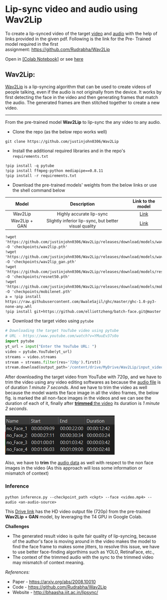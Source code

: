 # Lip-sync video and audio using **Wav2Lip**

To create a lip-synced video of the target [video](https://www.youtube.com/watch?v=YMuuEv37s0o) and [audio](data/output10.wav) with the help of links provided in the given pdf.
Following is the link for the Pre- Trained model required in the first assignment: https://github.com/Rudrabha/Wav2Lip

Open in [[Colab Notebook]](https://colab.research.google.com/drive/15Ua7frL1UYcXoaj3uvFITl7X6X_rXl3s#scrollTo=uHNTCUKu1yJ0) or see [here](wav2lip_lip_sync_soln.ipynb)

## Wav2Lip:

[Wav2Lip](https://github.com/Rudrabha/Wav2Lip) is a lip-syncing algorithm that can be used to create videos of people talking, even if the audio is not originally from the device. It works by first detecting the face in the video and then generating frames that match the audio. The generated frames are then stitched together to create a new video.

---
From the pre-trained model **Wav2Lip** to lip-sync the any video to any audio.

- Clone the repo (as the below repo works well)

```git
git clone https://github.com/justinjohn0306/Wav2Lip
```

- Install the additional required libraries and in the repo's `requirements.txt`

```shell
!pip install -q pytube
!pip install ffmpeg-python mediapipe==0.8.11
!pip install -r requirements.txt
```

- Download the pre-trained models' weights from the below links or use the shell command below

| Model  | Description |  Link to the model | 
| :-------------: | :---------------: | :---------------: |
| Wav2Lip  | Highly accurate lip-sync | [Link](https://iiitaphyd-my.sharepoint.com/:u:/g/personal/radrabha_m_research_iiit_ac_in/Eb3LEzbfuKlJiR600lQWRxgBIY27JZg80f7V9jtMfbNDaQ?e=TBFBVW)  |
| Wav2Lip + GAN  | Slightly inferior lip-sync, but better visual quality | [Link](https://iiitaphyd-my.sharepoint.com/:u:/g/personal/radrabha_m_research_iiit_ac_in/EdjI7bZlgApMqsVoEUUXpLsBxqXbn5z8VTmoxp55YNDcIA?e=n9ljGW) |

```shell
!wget 'https://github.com/justinjohn0306/Wav2Lip/releases/download/models/wav2lip.pth' -O 'checkpoints/wav2lip.pth'
!wget 'https://github.com/justinjohn0306/Wav2Lip/releases/download/models/wav2lip_gan.pth' -O 'checkpoints/wav2lip_gan.pth'
!wget 'https://github.com/justinjohn0306/Wav2Lip/releases/download/models/resnet50.pth' -O 'checkpoints/resnet50.pth'
!wget 'https://github.com/justinjohn0306/Wav2Lip/releases/download/models/mobilenet.pth' -O 'checkpoints/mobilenet.pth'
a = !pip install https://raw.githubusercontent.com/AwaleSajil/ghc/master/ghc-1.0-py3-none-any.whl
!pip install git+https://github.com/elliottzheng/batch-face.git@master
```

- Download the target video using `pytube`

```python
# Downloading the target YouTube video using pytube
# URL - https://www.youtube.com/watch?v=YMuuEv37s0o
import pytube
yt_url = input("Enter the YouTube URL: ")
video = pytube.YouTube(yt_url)
streams = video.streams
stream = streams.filter(res='720p').first()
stream.download(output_path='/content/drive/MyDrive/Wav2Lip/input_videos/')
```

After downloading the target video from YouTube with 720p, and we have to trim the video using any video editing softwares as because the [audio file](data/output10.wav) is of duration _1 minute 7 seconds_. And we have to trim the video as well because the model wants the face image in all the video frames, the below fig. is marked  the all non-face images in the videos and we can see the duration of each of it, finally after [**trimmed** the video](data/trimmed_input_video.mp4) its duration is _1 minute 2 seconds_.

![duration of the video](assets/img1.png)

Also, we have to **trim** the [audio data](data/trimmed_input_audio.wav) as well with respect to the non face images in the video (As this approach will loss some information or mismatch of context)

### Inference

```shell
python inference.py --checkpoint_path <ckpt> --face <video.mp4> --audio <an-audio-source> 
```

This [Drive link](https://drive.google.com/file/d/1_ohNk_JxndxUYtVVG_86DYLOgEhuAbCS/view?usp=sharing) has the HD video output file (720p) from the pre-trained **Wav2Lip + GAN** model, by leveraging the T4 GPU in Google Colab.

**Challenges**

- The generated result video is quite fair quality of lip-syncing, because of the author's face is moving around in the video makes the model to find the face frame to makes some jitters, to resolve this issue, we have to use better face-finding algorthims such as YOLO, RetinaFace, etc.,
- The context of the trimmed audio with the sync to the trimmed video may mismatch of context meaning.

_References:_
- Paper - https://arxiv.org/abs/2008.10010
- Code - https://github.com/Rudrabha/Wav2Lip
- Website - http://bhaasha.iiit.ac.in/lipsync/
